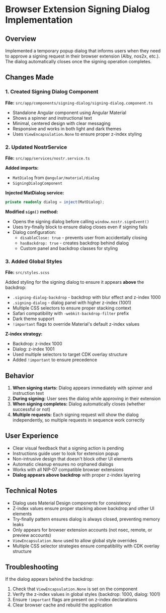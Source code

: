 # Browser Extension Signing Dialog Implementation

## Overview
Implemented a temporary popup dialog that informs users when they need to approve a signing request in their browser extension (Alby, nos2x, etc.). The dialog automatically closes once the signing operation completes.

## Changes Made

### 1. Created Signing Dialog Component
**File:** `src/app/components/signing-dialog/signing-dialog.component.ts`

- Standalone Angular component using Angular Material
- Shows a spinner and instructional text
- Minimal, centered design with clear messaging
- Responsive and works in both light and dark themes
- Uses `ViewEncapsulation.None` to ensure proper z-index styling

### 2. Updated NostrService
**File:** `src/app/services/nostr.service.ts`

**Added imports:**
- `MatDialog` from `@angular/material/dialog`
- `SigningDialogComponent`

**Injected MatDialog service:**
```typescript
private readonly dialog = inject(MatDialog);
```

**Modified `sign()` method:**
- Opens the signing dialog before calling `window.nostr.signEvent()`
- Uses try-finally block to ensure dialog closes even if signing fails
- Dialog configuration:
  - `disableClose: true` - prevents user from accidentally closing
  - `hasBackdrop: true` - creates backdrop behind dialog
  - Custom panel and backdrop classes for styling

### 3. Added Global Styles
**File:** `src/styles.scss`

Added styling for the signing dialog to ensure it appears **above** the backdrop:
- `.signing-dialog-backdrop` - backdrop with blur effect and z-index 1000
- `.signing-dialog` - dialog panel with higher z-index (1001)
- Multiple CSS selectors to ensure proper stacking context
- Safari compatibility with `-webkit-backdrop-filter` prefix
- Dark theme support
- `!important` flags to override Material's default z-index values

**Z-index strategy:**
- Backdrop: z-index 1000
- Dialog: z-index 1001
- Used multiple selectors to target CDK overlay structure
- Added `!important` to ensure precedence

## Behavior

1. **When signing starts:** Dialog appears immediately with spinner and instruction text
2. **During signing:** User sees the dialog while approving in their extension
3. **When signing completes:** Dialog automatically closes (whether successful or not)
4. **Multiple requests:** Each signing request will show the dialog independently, so multiple requests in sequence work correctly

## User Experience

- Clear visual feedback that a signing action is pending
- Instructions guide user to look for extension popup
- Non-intrusive design that doesn't block other UI elements
- Automatic cleanup ensures no orphaned dialogs
- Works with all NIP-07 compatible browser extensions
- **Dialog appears above backdrop** with proper z-index layering

## Technical Notes

- Dialog uses Material Design components for consistency
- Z-index values ensure proper stacking above backdrop and other UI elements
- Try-finally pattern ensures dialog is always closed, preventing memory leaks
- Only appears for browser extension accounts (not nsec, remote, or preview accounts)
- `ViewEncapsulation.None` used to allow global style overrides
- Multiple CSS selector strategies ensure compatibility with CDK overlay structure

## Troubleshooting

If the dialog appears behind the backdrop:
1. Check that `ViewEncapsulation.None` is set on the component
2. Verify the z-index values in global styles (backdrop: 1000, dialog: 1001)
3. Ensure `!important` flags are present on z-index declarations
4. Clear browser cache and rebuild the application
